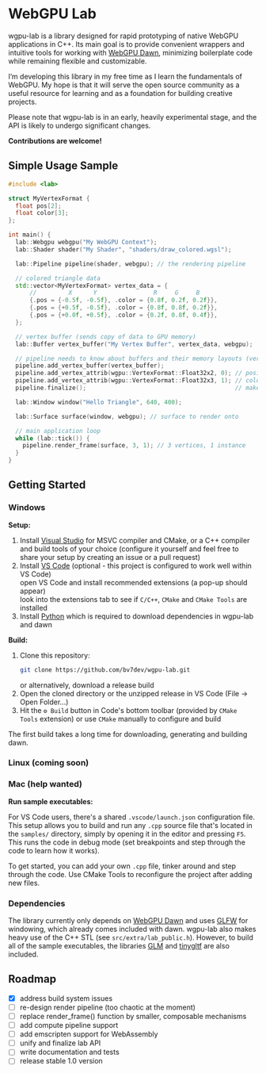 # WebGPU Lab
wgpu-lab is a library designed for rapid prototyping of native WebGPU applications in C++.
Its main goal is to provide convenient wrappers and intuitive tools for working with
[WebGPU Dawn](https://dawn.googlesource.com/dawn),
minimizing boilerplate code while remaining flexible and customizable.

I’m developing this library in my free time as I learn the fundamentals of WebGPU.
My hope is that it will serve the open source community as a useful resource for learning
and as a foundation for building creative projects.

Please note that wgpu-lab is in an early, heavily experimental stage,
and the API is likely to undergo significant changes.

**Contributions are welcome!**


## Simple Usage Sample 
```c++
#include <lab>

struct MyVertexFormat {
  float pos[2];
  float color[3];
};

int main() {
  lab::Webgpu webgpu("My WebGPU Context");
  lab::Shader shader("My Shader", "shaders/draw_colored.wgsl");

  lab::Pipeline pipeline(shader, webgpu); // the rendering pipeline

  // colored triangle data
  std::vector<MyVertexFormat> vertex_data = {
      //         X      Y                R     G     B
      {.pos = {-0.5f, -0.5f}, .color = {0.8f, 0.2f, 0.2f}},
      {.pos = {+0.5f, -0.5f}, .color = {0.8f, 0.8f, 0.2f}},
      {.pos = {+0.0f, +0.5f}, .color = {0.2f, 0.8f, 0.4f}},
  };

  // vertex buffer (sends copy of data to GPU memory)
  lab::Buffer vertex_buffer("My Vertex Buffer", vertex_data, webgpu);

  // pipeline needs to know about buffers and their memory layouts (vertex attributes)
  pipeline.add_vertex_buffer(vertex_buffer);
  pipeline.add_vertex_attrib(wgpu::VertexFormat::Float32x2, 0); // position
  pipeline.add_vertex_attrib(wgpu::VertexFormat::Float32x3, 1); // color
  pipeline.finalize();                                          // make ready for rendering

  lab::Window window("Hello Triangle", 640, 400);

  lab::Surface surface(window, webgpu); // surface to render onto

  // main application loop
  while (lab::tick()) {
    pipeline.render_frame(surface, 3, 1); // 3 vertices, 1 instance
  }
}
```


## Getting Started

### Windows

**Setup:**
1. Install [Visual Studio](https://visualstudio.microsoft.com/vs/community/) for MSVC compiler and CMake, or a C++ compiler and build tools of your choice (configure it yourself and feel free to share your setup by creating an issue or a pull request)
1. Install [VS Code](https://code.visualstudio.com/) (optional - this project is configured to work well within VS Code)  
   open VS Code and install recommended extensions (a pop-up should appear)  
   look into the extensions tab to see if `C/C++`, `CMake` and `CMake Tools` are installed 
1. Install [Python](https://www.python.org/downloads/) which is required to download dependencies in wgpu-lab and dawn

**Build:**
1. Clone this repository:
   ```sh
   git clone https://github.com/bv7dev/wgpu-lab.git
   ```
   or alternatively, download a release build
1. Open the cloned directory or the unzipped release in VS Code (File -> Open Folder...)
1. Hit the `⚙ Build` button in Code's bottom toolbar (provided by `CMake Tools` extension) or use `CMake` manually to configure and build

The first build takes a long time for downloading, generating and building dawn.

### Linux (coming soon)

### Mac (help wanted)

**Run sample executables:**

For VS Code users, there's a shared `.vscode/launch.json` configuration file.
This setup allows you to build and run any `.cpp` source file that's located in the `samples/` directory,
simply by opening it in the editor and pressing `F5`. This runs the code in debug mode (set breakpoints and step through the code to learn how it works).

To get started, you can add your own `.cpp` file, tinker around and step through the code. Use CMake Tools to reconfigure the project after adding new files.

### Dependencies
The library currently only depends on [WebGPU Dawn](https://dawn.googlesource.com/dawn) and uses
[GLFW](https://www.glfw.org/) for windowing, which already comes included with dawn.
wgpu-lab also makes heavy use of the C++ STL (see `src/extra/lab_public.h`).
However, to build all of the sample executables, the libraries
[GLM](https://github.com/g-truc/glm) and [tinygltf](https://github.com/syoyo/tinygltf)
are also included.


## Roadmap
- [x] address build system issues
- [ ] re-design render pipeline (too chaotic at the moment)
- [ ] replace render_frame() function by smaller, composable mechanisms
- [ ] add compute pipeline support
- [ ] add emscripten support for WebAssembly
- [ ] unify and finalize lab API 
- [ ] write documentation and tests 
- [ ] release stable 1.0 version
